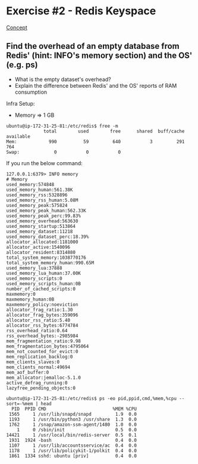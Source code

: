 # Exercise #2 - Redis Keyspace

[Concept](https://github.com/ajeetraina/redis/blob/master/2/concept.md)

## Find the overhead of an empty database from Redis' (hint: INFO's memory section) and the OS' (e.g. ps)
- What is the empty dataset's overhead?
- Explain the difference between Redis' and the OS' reports of RAM consumption


Infra Setup:

- Memory => 1 GB

```
ubuntu@ip-172-31-25-81:/etc/redis$ free -m
              total        used        free      shared  buff/cache   available
Mem:            990          59         640           3         291         764
Swap:             0           0           0
```


If you run the below command:

```
127.0.0.1:6379> INFO memory
# Memory
used_memory:574848
used_memory_human:561.38K
used_memory_rss:5328896
used_memory_rss_human:5.08M
used_memory_peak:575824
used_memory_peak_human:562.33K
used_memory_peak_perc:99.83%
used_memory_overhead:563630
used_memory_startup:513864
used_memory_dataset:11218
used_memory_dataset_perc:18.39%
allocator_allocated:1181000
allocator_active:1540096
allocator_resident:8314880
total_system_memory:1038770176
total_system_memory_human:990.65M
used_memory_lua:37888
used_memory_lua_human:37.00K
used_memory_scripts:0
used_memory_scripts_human:0B
number_of_cached_scripts:0
maxmemory:0
maxmemory_human:0B
maxmemory_policy:noeviction
allocator_frag_ratio:1.30
allocator_frag_bytes:359096
allocator_rss_ratio:5.40
allocator_rss_bytes:6774784
rss_overhead_ratio:0.64
rss_overhead_bytes:-2985984
mem_fragmentation_ratio:9.98
mem_fragmentation_bytes:4795064
mem_not_counted_for_evict:0
mem_replication_backlog:0
mem_clients_slaves:0
mem_clients_normal:49694
mem_aof_buffer:0
mem_allocator:jemalloc-5.1.0
active_defrag_running:0
lazyfree_pending_objects:0
```

```
ubuntu@ip-172-31-25-81:/etc/redis$ ps -eo pid,ppid,cmd,%mem,%cpu --sort=-%mem | head
  PID  PPID CMD                         %MEM %CPU
 1565     1 /usr/lib/snapd/snapd         1.9  0.0
 1193     1 /usr/bin/python3 /usr/share  1.3  0.0
 1762     1 /snap/amazon-ssm-agent/1480  1.0  0.0
    1     0 /sbin/init                   0.5  0.0
14421     1 /usr/local/bin/redis-server  0.5  0.1
 1931  1924 -bash                        0.4  0.0
 1107     1 /usr/lib/accountsservice/ac  0.4  0.0
 1178     1 /usr/lib/policykit-1/polkit  0.4  0.0
 1861  1334 sshd: ubuntu [priv]          0.4  0.0
 ```
 
 
